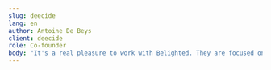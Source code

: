 ```yaml
---
slug: deecide
lang: en
author: Antoine De Beys
client: deecide
role: Co-founder
body: "It's a real pleasure to work with Belighted. They are focused on delivering features with business value and they like to get stuff done. This vision allowed us to launch our products with just a couple of months of development and help us to get user feedback"
---
```

